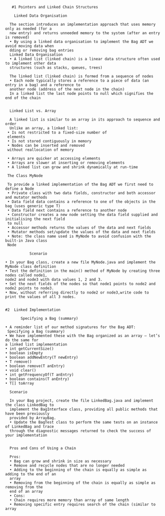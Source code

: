        #1 Pointers and Linked Chain Structures
       
        Linked Data Organisation
        
      The section introduces an implementation approach that uses memory only as needed (for a
      new entry) and returns unneeded memory to the system (after an entry is removed)
      • By using a linked data organisation to implement the Bag ADT we avoid moving data when
      dding or removing bag entries
      Linked Data Organisation
      • A linked list (linked chain) is a linear data structure often used to implement other data
      structures (such as stacks, queues, trees)
      
      The linked list (linked chain) is formed from a sequence of nodes
      • Each node typically stores a reference to a piece of data (an entry in a bag) and a reference to
      another node (address of the next node in the chain)
      In a linked list the last node points to null which signifies the end of the chain
      
      
      Linked List vs. Array
      
      A linked list is similar to an array in its approach to sequence and order
      Unlike an array, a linked list:
     • Is not restricted to a fixed-size number of
     elements
     • Is not stored contiguously in memory
     • Nodes can be inserted and removed
     without reallocation of memory
     
     • Arrays are quicker at accessing elements
     • Arrays are slower at inserting or removing elements
     • A linked list can grow and shrink dynamically at run-time 
     
     The Class MyNode
     
     To provide a linked implementation of the Bag ADT we first need to define a Node
     • Private class with two data fields, constructor and both accessor and mutator methods
     • Data field data contains a reference to one of the objects in the bag (uses generic type T)
     • Data field next contains a reference to another node
     • Constructor creates a new node setting the data field supplied and initialising the next field
     to null
     • Accessor methods returns the values of the data and next fields
     • Mutator methods set/update the values of the data and next fields
     • Note: the class name used is MyNode to avoid confusion with the built-in Java class
     Node
     
               Scenario
               
    • In your Bag class, create a new file MyNode.java and implement the MyNode class definition
    • Test the definition in the main() method of MyNode by creating three nodes called node1,
    node2 and node3 with data values 1, 2 and 3.
    • Set the next fields of the nodes so that node1 points to node2 and node2 points to node3.
    • Now, without referring directly to node2 or node3,write code to print the values of all 3 nodes.           
               
               
    #2  Linked Implementation
              
           Specifying a Bag (summary)
           
    • A reminder list of our method signatures for the Bag ADT:
     Specifying a Bag (summary)
    • We have implemented these with the Bag organized as an array – let’s do the same for
    a linked list implementation
    • int getCurrentSize()
    • boolean isEmpty
    • boolean addNewEntry(T newEntry)
    • T remove()
    • boolean remove(T anEntry)
    • void clear()
    • int getFrequencyOf(T anEntry)
    • boolean contains(T anEntry)
    • T[] toArray
    
      Scenario
      
      In your Bag project, create the file LinkedBag.java and implement the class LinkedBag to
      implement the BagInterface class, providing all public methods that have been previously
      provided by ArrayBag.
      • Update the BagTest class to perform the same tests on an instance of LinkedBag and trace
      through the diagnostic messages returned to check the success of your implementation
      
     
      Pros and Cons of Using a Chain
      
      Pros:
      • Bag can grow and shrink in size as necessary
      • Remove and recycle nodes that are no longer needed
      • Adding to the beginning of the chain is equally as simple as adding to the end of an
      array
      • Removing from the beginning of the chain is equally as simple as removing from the
      end of an array
      • Cons:
      • Chain requires more memory than array of same length
      • Removing specific entry requires search of the chain (similar to array
